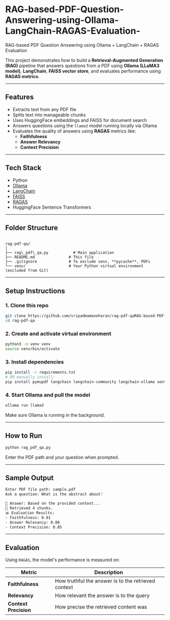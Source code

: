 # RAG-based-PDF-Question-Answering-using-Ollama-LangChain-RAGAS-Evaluation-
RAG-based PDF Question Answering using Ollama + LangChain + RAGAS Evaluation


This project demonstrates how to build a **Retrieval-Augmented Generation (RAG)** pipeline that answers questions from a PDF using **Ollama (LLaMA3 model)**, **LangChain**, **FAISS vector store**, and evaluates performance using **RAGAS metrics**.

---

## Features

- Extracts text from any PDF file
- Splits text into manageable chunks
- Uses HuggingFace embeddings and FAISS for document search
- Answers questions using the `llama3` model running locally via Ollama
- Evaluates the quality of answers using **RAGAS** metrics like:
  - **Faithfulness**
  - **Answer Relevancy**
  - **Context Precision**

---

## Tech Stack

- Python
- [Ollama](https://ollama.com/)
- [LangChain](https://www.langchain.com/)
- [FAISS](https://github.com/facebookresearch/faiss)
- [RAGAS](https://github.com/explodinggradients/ragas)
- HuggingFace Sentence Transformers

---

## Folder Structure

```

rag-pdf-qa/
│
├── rag\_pdf\_qa.py           # Main application
├── README.md               # This file
├── .gitignore              # To exclude venv, **pycache**, PDFs
└── venv/                   # Your Python virtual environment (excluded from Git)

````

---

## Setup Instructions

### 1. Clone this repo

```bash
git clone https://github.com/sripadmamanoharan/rag-pdf-qaRAG-based-PDF-Question-Answering-using-Ollama-LangChain-RAGAS-Evaluation-.git
cd rag-pdf-qa
````

### 2. Create and activate virtual environment

```bash
python3 -m venv venv
source venv/bin/activate
```

### 3. Install dependencies

```bash
pip install -r requirements.txt
# OR manually install:
pip install pymupdf langchain langchain-community langchain-ollama sentence-transformers faiss-cpu ragas datasets
```

### 4. Start Ollama and pull the model

```bash
ollama run llama3
```

Make sure Ollama is running in the background.

---

## How to Run

```bash
python rag_pdf_qa.py
```

Enter the PDF path and your question when prompted.

---

## Sample Output

```bash
Enter PDF file path: sample.pdf
Ask a question: What is the abstract about?

🧠 Answer: Based on the provided context...
📄 Retrieved 4 chunks.
📊 Evaluation Results:
- Faithfulness: 0.91
- Answer Relevancy: 0.88
- Context Precision: 0.85
```

---

## Evaluation

Using `RAGAS`, the model's performance is measured on:

| Metric                | Description                                         |
| --------------------- | --------------------------------------------------- |
| **Faithfulness**      | How truthful the answer is to the retrieved context |
| **Relevancy**         | How relevant the answer is to the query             |
| **Context Precision** | How precise the retrieved content was               |



